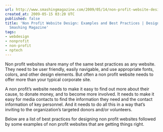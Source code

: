 ```yaml
---
url: http://www.smashingmagazine.com/2009/05/14/non-profit-website-design-examples-and-best-practices/
created_at: 2009-05-15 03:20 UTC
published: false
title: 'Non Profit Website Design: Examples and Best Practices | Design Showcase |
  Smashing Magazine'
tags:
- webdesign
- nonprofit
- non-profit
- nptech
---
```


Non profit websites share many of the same best practices as any website. They need to be user friendly, easily navigable, and use appropriate fonts, colors, and other design elements. But often a non profit website needs to offer more than your typical corporate site.

A non profit’s website needs to make it easy to find out more about their cause, to donate money, and to become more involved. It needs to make it easy for media contacts to find the information they need and the contact information of key personnel. And it needs to do all this in a way that’s inviting to the organization’s targeted donors and/or volunteers.

Below are a list of best practices for designing non profit websites followed by some examples of non profit websites that are getting things right.
